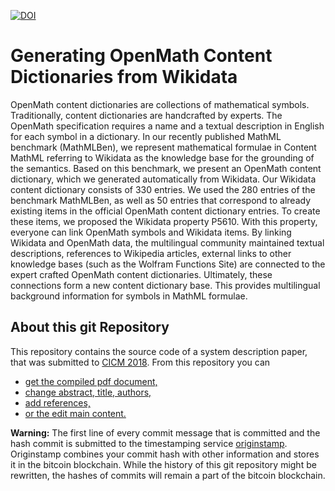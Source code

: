 [![DOI](https://zenodo.org/badge/XXX.svg)](https://zenodo.org/badge/latestdoi/XXX)
# Generating OpenMath Content Dictionaries from Wikidata

OpenMath content dictionaries are collections of mathematical symbols.
Traditionally, content dictionaries are handcrafted by experts.
The OpenMath specification requires a name and a textual description in English for each symbol in a dictionary.
In our recently published MathML benchmark (MathMLBen), we represent mathematical formulae in Content MathML referring to Wikidata as the knowledge base for the grounding of the semantics.
Based on this benchmark, we present an OpenMath content dictionary, which we generated automatically from Wikidata.
Our Wikidata content dictionary consists of 330 entries.
We used the 280 entries of the benchmark MathMLBen, as well as 50 entries that correspond to already existing items in the official OpenMath content dictionary entries.
To create these items, we proposed the Wikidata property P5610.
With this property, everyone can link OpenMath symbols and Wikidata items.
By linking Wikidata and OpenMath data, the multilingual community maintained textual descriptions, references to Wikipedia articles, external links to other knowledge bases (such as the Wolfram Functions Site) are connected to the
 expert crafted OpenMath content dictionaries.
Ultimately, these connections form a new content dictionary base.
This provides multilingual background information for symbols in MathML formulae.
## About this git Repository

This repository contains the source code of a system description paper, that was submitted to [CICM 2018](https://www.cicm-conference.org/2018/cicm.php).
From this repository you can
* [get the compiled pdf document,](https://github.com/ag-gipp/18CicmWikidata/releases/latest)
* [change abstract, title, authors,](main.tex)
* [add references,](main.bib)
* [or the edit main content.](main.md)


__Warning:__ The first line of every commit message that is committed and the hash commit is submitted to the timestamping service [originstamp](https://originstamp.org/home).
Originstamp combines your commit hash with other information and stores it in the bitcoin blockchain.
While the history of this git repository might be rewritten, the hashes of commits will remain a part of the bitcoin blockchain.



